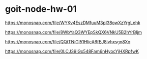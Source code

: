 # goit-node-hw-01

https://monosnap.com/file/WYKv4EszDMfuuM3pI38owXzYrgLehk

https://monosnap.com/file/8WbYaQ3WYEpSkQX6VNkU5B2hYrBljm

https://monosnap.com/file/QQtTNiGl51HIicA6fEJ8lvhxsgn8Xq

https://monosnap.com/file/0LCJ39IGx548Fam6nHyocYjHXRpfwK
